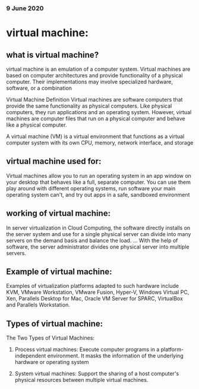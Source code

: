 ###  9 June 2020

# virtual machine:

## what is virtual machine?
  virtual machine is an emulation of a computer system. Virtual machines are based on computer architectures and provide functionality of a physical computer. Their implementations may involve specialized hardware, software, or a combination
   
  Virtual Machine Definition Virtual machines are software computers that provide the same functionality as physical computers. Like physical computers, they run applications and an operating system. However, virtual machines are computer files that run on a physical computer and behave like a physical computer. 
  
  A virtual machine (VM) is a virtual environment that functions as a virtual computer system with its own CPU, memory, network interface, and storage    
   
## virtual machine used for:
   Virtual machines allow you to run an operating system in an app window on your desktop that behaves like a full, separate computer. You can use them play around with different operating systems, run software your main operating system can't, and try out apps in a safe, sandboxed environment  
   
## working of virtual machine:
   In server virtualization in Cloud Computing, the software directly installs on the server system and use for a single physical server can divide into many servers on the demand basis and balance the load. ... With the help of software, the server administrator divides one physical server into multiple servers.
   
##  Example of virtual machine:
   Examples of virtualization platforms adapted to such hardware include KVM, VMware Workstation, VMware Fusion, Hyper-V, Windows Virtual PC, Xen, Parallels Desktop for Mac, Oracle VM Server for SPARC, VirtualBox and Parallels Workstation.
   
## Types of virtual machine:
   The Two Types of Virtual Machines:
1. Process virtual machines: Execute computer programs in a platform-independent environment. It masks the information of the underlying hardware or operating system 

2. System virtual machines: Support the sharing of a host computer's physical resources between multiple virtual machines.

